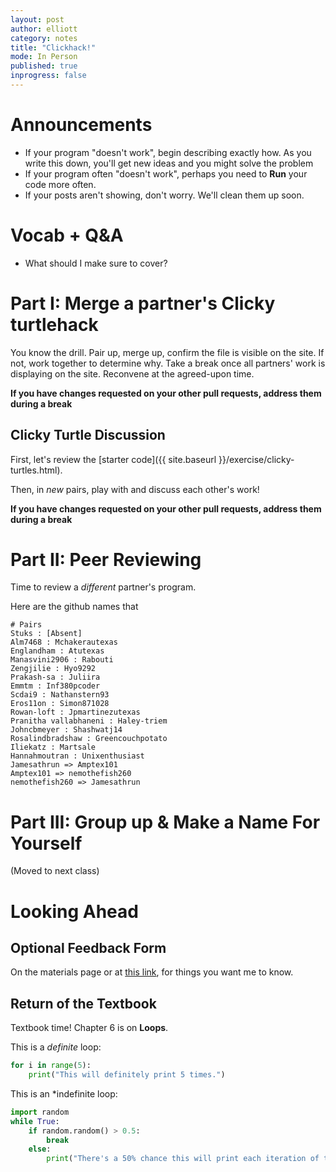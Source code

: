 ```yaml
---
layout: post
author: elliott
category: notes
title: "Clickhack!"
mode: In Person
published: true
inprogress: false
---
```


# Announcements

* If your program "doesn't work", begin describing exactly how. As you write this down, you'll get new ideas and you might solve the problem
* If your program often "doesn't work", perhaps you need to **Run** your code more often. 
* If your posts aren't showing, don't worry. We'll clean them up soon.

# Vocab + Q&A
* What should I make sure to cover?



# Part I: Merge a partner's Clicky turtlehack

You know the drill.  Pair up, merge up, confirm the file is visible on the site. If not, work together to determine why. Take a break once all partners' work is displaying on the site. Reconvene at the agreed-upon time.

**If you have changes requested on your other pull requests, address them during a break**

## Clicky Turtle Discussion

First, let's review the [starter code]({{ site.baseurl }}/exercise/clicky-turtles.html).

Then, in _new_ pairs, play with and discuss each other's work!


**If you have changes requested on your other pull requests, address them during a break**



# Part II: Peer Reviewing

Time to review a *different* partner's program.

Here are the github names that

~~~
# Pairs
Stuks : [Absent]
Alm7468 : Mchakerautexas
Englandham : Atutexas
Manasvini2906 : Rabouti
Zengjilie : Hyo9292
Prakash-sa : Juliira
Emmtm : Inf380pcoder
Scdai9 : Nathanstern93
Eros11on : Simon871028
Rowan-loft : Jpmartinezutexas
Pranitha vallabhaneni : Haley-triem
Johncbmeyer : Shashwatj14
Rosalindbradshaw : Greencouchpotato
Iliekatz : Martsale
Hannahmoutran : Unixenthusiast
Jamesathrun => Amptex101
Amptex101 => nemothefish260
nemothefish260 => Jamesathrun
~~~


# Part III: Group up & Make a Name For Yourself

(Moved to next class)


# Looking Ahead

## Optional Feedback Form

On the materials page or at [this link](https://docs.google.com/forms/d/e/1FAIpQLSczNMwnoX0ObUHGP1LcoB-UPmcheqaHfx668UUPWx4pWAggkw/viewform?usp=sf_link), for things you want me to know.

## Return of the Textbook

Textbook time! Chapter 6 is on **Loops**.

This is a *definite* loop:

~~~python
for i in range(5):
    print("This will definitely print 5 times.")
~~~

This is an *indefinite loop:

~~~python
import random
while True:
    if random.random() > 0.5:
        break
    else:
        print("There's a 50% chance this will print each iteration of the loop ")
~~~